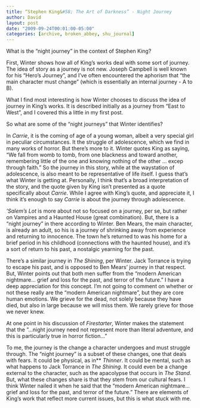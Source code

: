 ```yaml
---
title: “Stephen King&#58; The Art of Darkness” - Night Journey
author: David
layout: post
date: "2009-09-24T00:01:00-05:00"
categories: [archive, broken_abbey, shu_journal]
---
```


What is the “night journey” in the context of Stephen King?

First, Winter shows how all of King’s works deal with some sort of journey. The
idea of story as a journey is not new. Joseph Campbell is well known for his
“Hero’s Journey”, and I’ve often encountered the aphorism that “the main
character must change” (which is essentially an internal journey - A to B).

What I find most interesting is how Winter chooses to discuss the idea of
journey in King’s works. It is described initially as a journey from “East to
West”, and I covered this a little in my first post.

So what are some of the “night journeys” that Winter identifies?

In _Carrie_, it is the coming of age of a young woman, albeit a very special
girl in peculiar circumstances. It the struggle of adolescence, which we find in
many works of horror. But there’s more to it. Winter quotes King as saying, “We
fall from womb to tomb, from one blackness and toward another, remembering
little of the one and knowing nothing of the other … excep through faith.” So
the journey in this story, while at the waystation of adolescence, is also meant
to be representative of life itself. I guess that’s what Winter is getting at.
Personally, I think that’s a broad interpretation of the story, and the quote
given by King isn’t presented as a quote specifically about _Carrie_. While I
agree with King’s quote, and appreciate it, I think it’s enough to say _Carrie_
is about the journey through adolescence.

_’Salem’s Lot_ is more about not so focused on a journey, per se, but rather on
Vampires and a Haunted House (great combination). But, there is a “night
journey” in there according to Winter. Ben Mears, the main character, is already
an adult, so his is a journey of shrinking away from experience and returning to
innocence. The town he’s returned to was his home for a brief period in his
childhood (connections with the haunted house), and it’s a sort of return to his
past, a nostalgic yearning for the past.

There’s a similar journey in _The Shining_, per Winter. Jack Torrance is trying
to escape his past, and is opposed to Ben Mears’ journey in that respect. But,
Winter points out that both men suffer from the “modern American nightmare…
grief and loss for the past, and terror of the future.” I have a deep
appreciation for this concept. I’m not going to comment on whether or not these
really are the “modern American nightmare”, but they are core human emotions. We
grieve for the dead, not solely because they have died, but also in large
because we will miss them. We rarely grieve for those we never knew.

At one point in his discussion of _Firestarter_, Winter makes the statement that
the ”…night journey need not represent more than literal adventure, and this is
particularly true in horror fiction…”

To me, the journey is the change a character undergoes and must struggle
through. The “night journey” is a subset of these changes, one that deals with
fears. It could be physical, as in\*\* _Thinner_. It could be mental, such as
what happens to Jack Torrance in _The Shining_. It could even be a change
external to the character, such as the apacolypse that occurs in _The Stand_.
But, what these changes share is that they stem from our cultural fears. I think
Winter nailed it when he said that the “modern American nightmare… grief and
loss for the past, and terror of the future.” There are elements of King’s work
that reflect more current issues, but this is what stuck with me.

